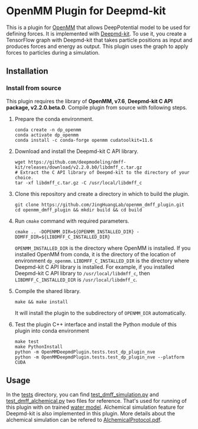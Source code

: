 # OpenMM Plugin for Deepmd-kit


This is a plugin for [OpenMM](http://openmm.org) that allows DeepPotential model
to be used for defining forces. 
It is implemented with [Deepmd-kit](https://github.com/deepmodeling/dmff-kit).
To use it, you create a TensorFlow graph with Deepmd-kit that takes particle positions as input
and produces forces and energy as output. This plugin uses the graph to apply
forces to particles during a simulation.

## Installation

### Install from source
This plugin requires the library of **OpenMM, v7.6**, **Deepmd-kit C API package, v2.2.0.beta.0**. 
Compile plugin from source with following steps.

1. Prepare the conda environment.
   ```
   conda create -n dp_openmm
   conda activate dp_openmm
   conda install -c conda-forge openmm cudatoolkit=11.6
   ```

2. Download and install the Deepmd-kit C API library.
   ```shell
   wget https://github.com/deepmodeling/dmff-kit/releases/download/v2.2.0.b0/libdmff_c.tar.gz
   # Extract the C API library of Deepmd-kit to the directory of your choice.
   tar -xf libdmff_c.tar.gz -C /usr/local/libdmff_c 
   ```

3. Clone this repository and create a directory in which to build the plugin.
   ```shell
   git clone https://github.com/JingHuangLab/openmm_dmff_plugin.git
   cd openmm_dmff_plugin && mkdir build && cd build
   ```
4. Run `cmake` command with required parameters.
   ```shell
   cmake .. -DOPENMM_DIR=${OPENMM_INSTALLED_DIR} -DDMFF_DIR=${LIBDMFF_C_INSTALLED_DIR}
   ```
   `OPENMM_INSTALLED_DIR` is the directory where OpenMM is installed.
   If you installed OpenMM from conda, it is the directory of the location of environment `dp_openmm`.
   `LIBDMFF_C_INSTALLED_DIR` is the directory where Deepmd-kit C API library is installed.
   For example, if you installed Deepmd-kit C API library to `/usr/local/libdmff_c`, 
   then `LIBDMFF_C_INSTALLED_DIR` is `/usr/local/libdmff_c`.

5. Compile the shared library.
   ```shell
   make && make install
   ```
   It will install the plugin to the subdirectory of `OPENMM_DIR` automatically.

6. Test the plugin C++ interface and install the Python module of this plugin into conda environment
   ```shell
   make test
   make PythonInstall
   python -m OpenMMDeepmdPlugin.tests.test_dp_plugin_nve
   python -m OpenMMDeepmdPlugin.tests.test_dp_plugin_nve --platform CUDA
   ```
## Usage

In the [tests](./tests) directory, you can find [test_dmff_simulation.py](./tests/test_dmff_simulation.py) and [test_dmff_alchemical.py](./tests/test_dmff_alchemical.py) two files for reference.
That's used for running of this plugin with on trained [water model](./tests/frozen_model/water.pb).
Alchemical simulation feature for Deepmd-kit is also implemented in this plugin. 
More details about the alchemical simulation can be refered to [AlchemicalProtocol.pdf](./tests/refer/AlchemicalProtocol.pdf).
